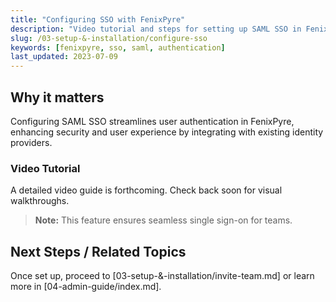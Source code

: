 ```yaml
---
title: "Configuring SSO with FenixPyre"
description: "Video tutorial and steps for setting up SAML SSO in FenixPyre for secure access."
slug: /03-setup-&-installation/configure-sso
keywords: [fenixpyre, sso, saml, authentication]
last_updated: 2023-07-09
---
```


## Why it matters
Configuring SAML SSO streamlines user authentication in FenixPyre, enhancing security and user experience by integrating with existing identity providers.

### Video Tutorial
A detailed video guide is forthcoming. Check back soon for visual walkthroughs.

> **Note:** This feature ensures seamless single sign-on for teams.

## Next Steps / Related Topics
Once set up, proceed to [03-setup-&-installation/invite-team.md] or learn more in [04-admin-guide/index.md].
